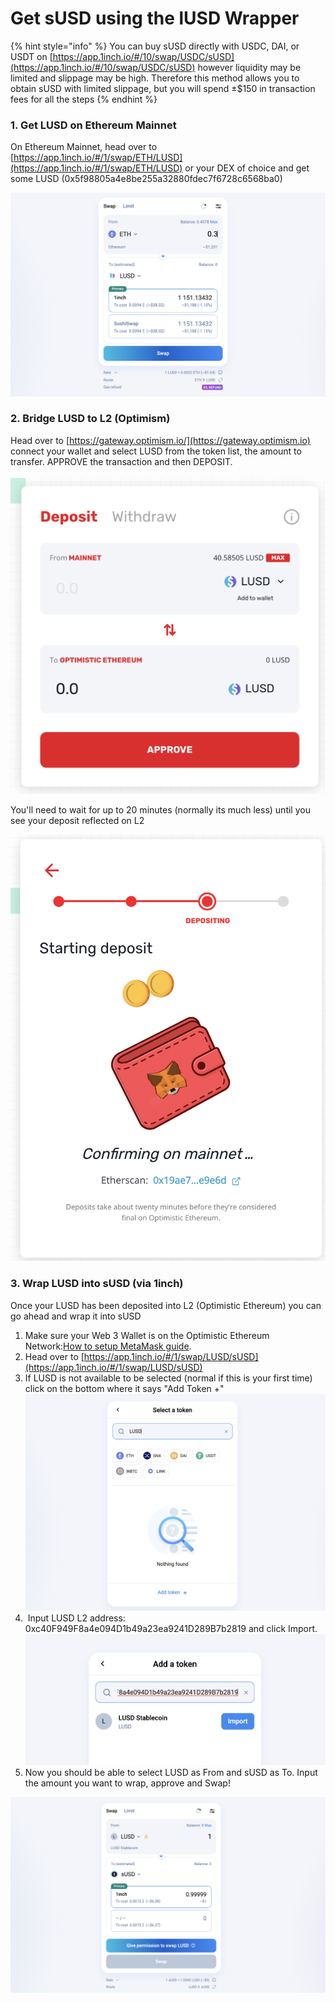 # Get sUSD using the lUSD Wrapper

{% hint style="info" %}
You can buy sUSD directly with USDC, DAI, or USDT on [https://app.1inch.io/#/10/swap/USDC/sUSD](https://app.1inch.io/#/10/swap/USDC/sUSD) however liquidity may be limited and slippage may be high. Therefore this method allows you to obtain sUSD with limited slippage, but you will spend ±$150 in transaction fees for all the steps
{% endhint %}

### 1. Get LUSD on Ethereum Mainnet

On Ethereum Mainnet, head over to [https://app.1inch.io/#/1/swap/ETH/LUSD](https://app.1inch.io/#/1/swap/ETH/LUSD) or your DEX of choice and get some LUSD (0x5f98805a4e8be255a32880fdec7f6728c6568ba0)

![](../../../.gitbook/assets/image-5.png)

### 2. Bridge LUSD to L2 (Optimism)

Head over to [https://gateway.optimism.io/](https://gateway.optimism.io) connect your wallet and select LUSD from the token list, the amount to transfer. APPROVE the transaction and then DEPOSIT.\
\
![](../../../.gitbook/assets/image-6.png)

You'll need to wait for up to 20 minutes (normally its much less) until you see your deposit reflected on L2

![](../../../.gitbook/assets/image-7.png)

### 3. Wrap LUSD into sUSD (via 1inch)

Once your LUSD has been deposited into L2 (Optimistic Ethereum) you can go ahead and wrap it into sUSD

1. Make sure your Web 3 Wallet is on the Optimistic Ethereum Network:[How to setup MetaMask guide](https://blog.kwenta.io/installing-metamask/).
2. Head over to [https://app.1inch.io/#/1/swap/LUSD/sUSD](https://app.1inch.io/#/1/swap/LUSD/sUSD)
3. If LUSD is not available to be selected (normal if this is your first time) click on the bottom where it says "Add Token +"\
   ![](../../../.gitbook/assets/image-8.png)
4. ​ Input LUSD L2 address: 0xc40F949F8a4e094D1b49a23ea9241D289B7b2819 and click Import.\
   ![](../../../.gitbook/assets/image-9.png)
5. Now you should be able to select LUSD as From and sUSD as To. Input the amount you want to wrap, approve and Swap!

![](../../../.gitbook/assets/image-10.png)
